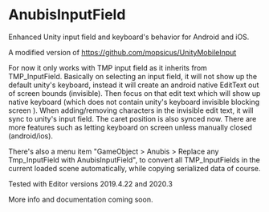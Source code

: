 # AnubisInputField
Enhanced Unity input field and keyboard's behavior for Android and iOS.

A modified version of https://github.com/mopsicus/UnityMobileInput

For now it only works with TMP input field as it inherits from TMP_InputField. Basically on selecting an input field, it will not show up the default unity's keyboard, instead it will create an android native EditText out of screen bounds (invisible). Then focus on that edit text which will show up native keyboard (which does not contain unity's keyboard invisible blocking screen ). When adding/removing characters in the invisible edit text, it will sync to unity's input field. The caret position is also synced now. There are more features such as letting keyboard on screen unless manually closed (android/ios).

There's also a menu item "GameObject > Anubis > Replace any Tmp_InputField with AnubisInputField", to convert all TMP_InputFields in the current loaded scene automatically, while copying serialized data of course.

Tested with Editor versions 2019.4.22 and 2020.3

More info and documentation coming soon.
